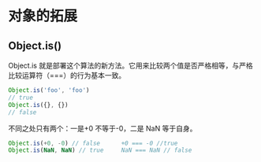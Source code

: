 # 对象的拓展

## Object.is()

Object.is 就是部署这个算法的新方法。它用来比较两个值是否严格相等，与严格比较运算符（===）的行为基本一致。

```javascript
Object.is('foo', 'foo')
// true
Object.is({}, {})
// false
```

不同之处只有两个：一是+0 不等于-0，二是 NaN 等于自身。

```javascript
Object.is(+0, -0) // false      +0 === -0 //true
Object.is(NaN, NaN) // true     NaN === NaN // false
```
